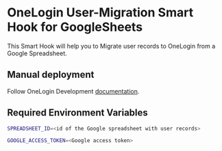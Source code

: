 
# OneLogin User-Migration Smart Hook for GoogleSheets

This Smart Hook will help you to Migrate user records to OneLogin from a Google Spreadsheet.

## Manual deployment

Follow OneLogin Development [documentation](https://developers.onelogin.com/api-docs/2/smart-hooks/types/user-migration).


## Required Environment Variables

```bash
SPREADSHEET_ID=<id of the Google spreadsheet with user records>

GOOGLE_ACCESS_TOKEN=<Google access token>

```